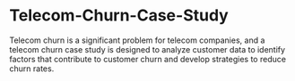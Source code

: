 # Telecom-Churn-Case-Study
 Telecom churn is a significant problem for telecom companies, and a telecom churn case study is designed to analyze customer data to identify factors that contribute to customer churn and develop strategies to reduce churn rates. 
